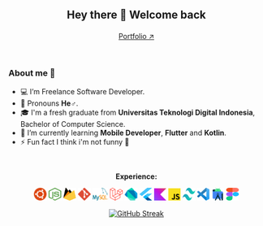 <h2 align="center">

**Hey there 👋 Welcome back**

</h2>
<div align="center">

[Portfolio ↗](https://04burhanuddin.github.io "My portfolio")
</div>


<br>
<h3>

**About me 💫**
</h3>

- 💻 I’m Freelance Software Developer.
- 👨 Pronouns **He♂**.
- 🎓 I'm a fresh graduate from **Universitas Teknologi Digital Indonesia**, Bachelor of Computer Science.
- 🌱 I’m currently learning **Mobile Developer**, **Flutter** and **Kotlin**.
- ⚡ Fun fact I think i'm not funny 👾

<br>
<P align="center"><b>Experience:</b></P>
<div align="center">
  <img src="assets/ubuntu.svg" width="25" height="25"/>
  <img src="assets/nodejs-icon.svg" width="25" height="25"/>
  <img src="assets/firebase.svg" width="25" height="25"/>
  <img src="assets/git-icon.svg" width="25" height="25"/>
  <img src="assets/mysql.svg" width="30" height="25"/>
  <img src="assets/laravel.svg" width="25" height="25"/>
  <img src="assets/dart.svg" width="25" height="25"/>
  <img src="assets/flutter.svg" width="25" height="25"/>
  <img src="assets/kotlin-icon.svg" width="24" height="24"/>
  <img src="assets/javascript.svg" width="24" height="24"/>
  <img src="assets/tailwindcss-icon.svg" width="25" height="25"/>
  <img src="assets/visual-studio-code.svg" width="24" height="25"/>
  <img src="assets/studio.svg" width="25" height="25"/>
  <img src="assets/figma.svg" width="25" height="25"/>
</div>
<div align="center">

[![GitHub Streak](http://github-readme-streak-stats.herokuapp.com?user=04burhanuddin&theme=gruvbox_duo&hide_border=true&border_radius=0.2&date_format=j%20M%5B%20Y%5D&background=00000000&fire=FF4800)](https://git.io/streak-stats)
</div>